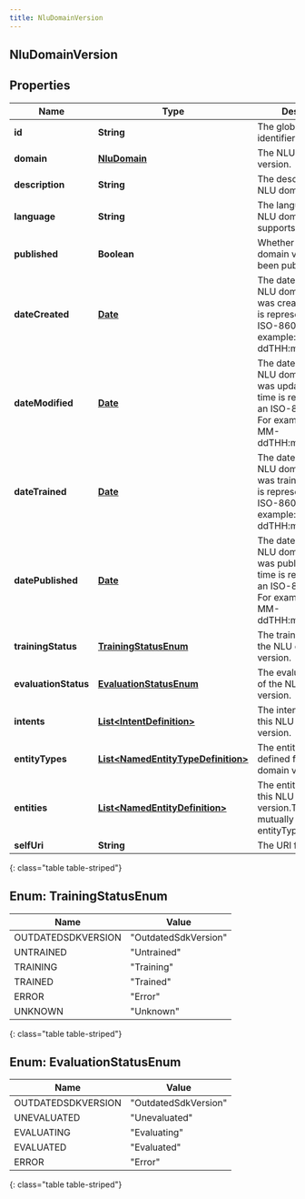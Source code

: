 ```yaml
---
title: NluDomainVersion
---
```


## NluDomainVersion

## Properties

| Name                 | Type                                                                                           | Description                                                                                                                                 | Notes      |
| -------------------- | ---------------------------------------------------------------------------------------------- | ------------------------------------------------------------------------------------------------------------------------------------------- | ---------- |
| **id**               | <!----><!---->**String**<!---->                                                                | The globally unique identifier for the object.                                                                                              | [optional] |
| **domain**           | <!----><!---->[**NluDomain**](NluDomain.md)<!---->                                             | The NLU domain of the version.                                                                                                              | [optional] |
| **description**      | <!----><!---->**String**<!---->                                                                | The description of the NLU domain version.                                                                                                  | [optional] |
| **language**         | <!----><!---->**String**<!---->                                                                | The language that the NLU domain version supports.                                                                                          |            |
| **published**        | <!----><!---->**Boolean**<!---->                                                               | Whether this NLU domain version has been published.                                                                                         | [optional] |
| **dateCreated**      | <!----><!---->[**Date**](Date.md)<!---->                                                       | The date when the NLU domain version was created. Date time is represented as an ISO-8601 string. For example: yyyy-MM-ddTHH:mm:ss[.mmm]Z   | [optional] |
| **dateModified**     | <!----><!---->[**Date**](Date.md)<!---->                                                       | The date when the NLU domain version was updated. Date time is represented as an ISO-8601 string. For example: yyyy-MM-ddTHH:mm:ss[.mmm]Z   | [optional] |
| **dateTrained**      | <!----><!---->[**Date**](Date.md)<!---->                                                       | The date when the NLU domain version was trained. Date time is represented as an ISO-8601 string. For example: yyyy-MM-ddTHH:mm:ss[.mmm]Z   | [optional] |
| **datePublished**    | <!----><!---->[**Date**](Date.md)<!---->                                                       | The date when the NLU domain version was published. Date time is represented as an ISO-8601 string. For example: yyyy-MM-ddTHH:mm:ss[.mmm]Z | [optional] |
| **trainingStatus**   | [**TrainingStatusEnum**](#TrainingStatusEnum)<!---->                                           | The training status of the NLU domain version.                                                                                              | [optional] |
| **evaluationStatus** | [**EvaluationStatusEnum**](#EvaluationStatusEnum)<!---->                                       | The evaluation status of the NLU domain version.                                                                                            | [optional] |
| **intents**          | <!----><!---->[**List&lt;IntentDefinition&gt;**](IntentDefinition.md)<!---->                   | The intents defined for this NLU domain version.                                                                                            | [optional] |
| **entityTypes**      | <!----><!---->[**List&lt;NamedEntityTypeDefinition&gt;**](NamedEntityTypeDefinition.md)<!----> | The entity types defined for this NLU domain version.                                                                                       | [optional] |
| **entities**         | <!----><!---->[**List&lt;NamedEntityDefinition&gt;**](NamedEntityDefinition.md)<!---->         | The entities defined for this NLU domain version.This field is mutually exclusive with entityTypeBindings                                   | [optional] |
| **selfUri**          | <!----><!---->**String**<!---->                                                                | The URI for this object                                                                                                                     | [optional] |

{: class="table table-striped"}

<a name="TrainingStatusEnum"></a>

## Enum: TrainingStatusEnum

| Name               | Value                          |
| ------------------ | ------------------------------ |
| OUTDATEDSDKVERSION | &quot;OutdatedSdkVersion&quot; |
| UNTRAINED          | &quot;Untrained&quot;          |
| TRAINING           | &quot;Training&quot;           |
| TRAINED            | &quot;Trained&quot;            |
| ERROR              | &quot;Error&quot;              |
| UNKNOWN            | &quot;Unknown&quot;            |

{: class="table table-striped"}

<a name="EvaluationStatusEnum"></a>

## Enum: EvaluationStatusEnum

| Name               | Value                          |
| ------------------ | ------------------------------ |
| OUTDATEDSDKVERSION | &quot;OutdatedSdkVersion&quot; |
| UNEVALUATED        | &quot;Unevaluated&quot;        |
| EVALUATING         | &quot;Evaluating&quot;         |
| EVALUATED          | &quot;Evaluated&quot;          |
| ERROR              | &quot;Error&quot;              |

{: class="table table-striped"}
